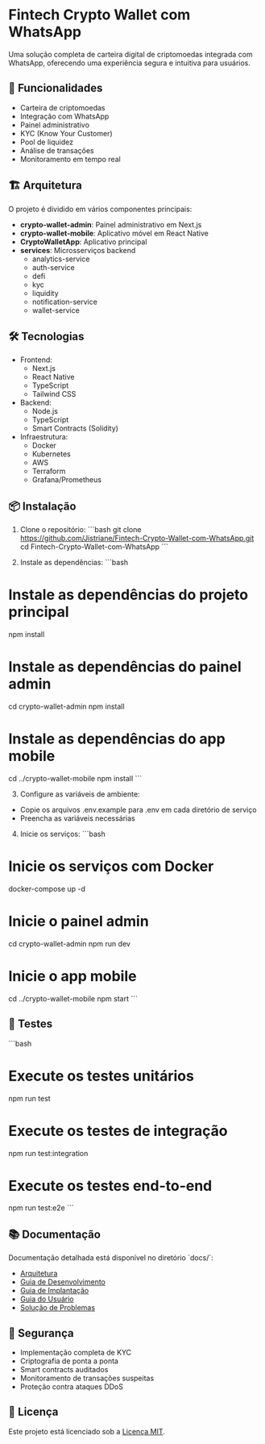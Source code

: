 # Fintech Crypto Wallet com WhatsApp

Uma solução completa de carteira digital de criptomoedas integrada com WhatsApp, oferecendo uma experiência segura e intuitiva para usuários.

## 🚀 Funcionalidades

- Carteira de criptomoedas
- Integração com WhatsApp
- Painel administrativo
- KYC (Know Your Customer)
- Pool de liquidez
- Análise de transações
- Monitoramento em tempo real

## 🏗️ Arquitetura

O projeto é dividido em vários componentes principais:

- **crypto-wallet-admin**: Painel administrativo em Next.js
- **crypto-wallet-mobile**: Aplicativo móvel em React Native
- **CryptoWalletApp**: Aplicativo principal
- **services**: Microsserviços backend
  - analytics-service
  - auth-service
  - defi
  - kyc
  - liquidity
  - notification-service
  - wallet-service

## 🛠️ Tecnologias

- Frontend:
  - Next.js
  - React Native
  - TypeScript
  - Tailwind CSS
- Backend:
  - Node.js
  - TypeScript
  - Smart Contracts (Solidity)
- Infraestrutura:
  - Docker
  - Kubernetes
  - AWS
  - Terraform
  - Grafana/Prometheus

## 📦 Instalação

1. Clone o repositório:
\`\`\`bash
git clone https://github.com/Jistriane/Fintech-Crypto-Wallet-com-WhatsApp.git
cd Fintech-Crypto-Wallet-com-WhatsApp
\`\`\`

2. Instale as dependências:
\`\`\`bash
# Instale as dependências do projeto principal
npm install

# Instale as dependências do painel admin
cd crypto-wallet-admin
npm install

# Instale as dependências do app mobile
cd ../crypto-wallet-mobile
npm install
\`\`\`

3. Configure as variáveis de ambiente:
- Copie os arquivos .env.example para .env em cada diretório de serviço
- Preencha as variáveis necessárias

4. Inicie os serviços:
\`\`\`bash
# Inicie os serviços com Docker
docker-compose up -d

# Inicie o painel admin
cd crypto-wallet-admin
npm run dev

# Inicie o app mobile
cd ../crypto-wallet-mobile
npm start
\`\`\`

## 🧪 Testes

\`\`\`bash
# Execute os testes unitários
npm run test

# Execute os testes de integração
npm run test:integration

# Execute os testes end-to-end
npm run test:e2e
\`\`\`

## 📚 Documentação

Documentação detalhada está disponível no diretório \`docs/\`:
- [Arquitetura](docs/architecture.md)
- [Guia de Desenvolvimento](docs/development.md)
- [Guia de Implantação](docs/deployment.md)
- [Guia do Usuário](docs/user-guide.md)
- [Solução de Problemas](docs/troubleshooting.md)

## 🔐 Segurança

- Implementação completa de KYC
- Criptografia de ponta a ponta
- Smart contracts auditados
- Monitoramento de transações suspeitas
- Proteção contra ataques DDoS

## 📄 Licença

Este projeto está licenciado sob a [Licença MIT](LICENSE).
